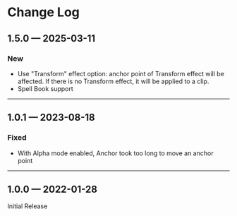 # Change Log

## 1.5.0 — 2025-03-11

### New

* Use "Transform" effect option: anchor point of Transform effect will be affected. If there is no Transform effect, it will be applied to a clip.
* Spell Book support

***

## 1.0.1 — 2023-08-18

### **Fixed**

* With Alpha mode enabled, Anchor took too long to move an anchor point

***

## 1.0.0 — 2022-01-28

Initial Release
